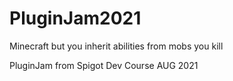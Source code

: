 # PluginJam2021
Minecraft but you inherit abilities from mobs you kill

PluginJam from Spigot Dev Course AUG 2021
